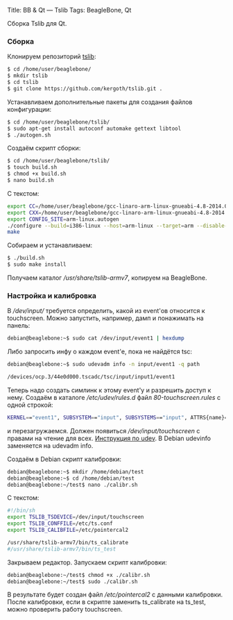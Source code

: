 Title: BB & Qt — Tslib
Tags: BeagleBone, Qt

Сборка Tslib для Qt.
<!-- more -->

### Сборка

Клонируем репозиторий [tslib](https://github.com/kergoth/tslib):
```bash
$ cd /home/user/beaglebone/
$ mkdir tslib
$ cd tslib
$ git clone https://github.com/kergoth/tslib.git .
```

Устанавливаем дополнительные пакеты для создания файлов конфигурации:
```bash
$ cd /home/user/beaglebone/tslib/
$ sudo apt-get install autoconf automake gettext libtool
$ ./autogen.sh
```

Создаём скрипт сборки:
```bash
$ cd /home/user/beaglebone/tslib/
$ touch build.sh
$ chmod +x build.sh
$ nano build.sh
```

С текстом:
```bash
export CC=/home/user/beaglebone/gcc-linaro-arm-linux-gnueabi-4.8-2014.03_linux/bin/arm-linux-gnueabihf-gcc
export CXX=/home/user/beaglebone/gcc-linaro-arm-linux-gnueabi-4.8-2014.03_linux/bin/arm-linux-gnueabihf-g++
export CONFIG_SITE=arm-linux.autogen
./configure --build=i386-linux --host=arm-linux --target=arm --disable-inputapi --prefix=/usr/share/tslib-armv7
make
```

Собираем и устанавливаем:
```bash
$ ./build.sh
$ sudo make install
```

Получаем каталог <i>/usr/share/tslib-armv7</i>, копируем на BeagleBone.

### Настройка и калибровка
В <i>/dev/input/</i> требуется определить, какой из event'ов относится к touchscreen.
Можно запустить, например, дамп и понажимать на панель:
```bash
debian@beaglebone:~$ sudo cat /dev/input/event1 | hexdump
```
Либо запросить инфу о каждом event'е, пока не найдётся tsc:
```bash
debian@beaglebone:~$ sudo udevadm info -n input/event1 -q path

/devices/ocp.3/44e0d000.tscadc/tsc/input/input1/event1
```

Теперь надо создать симлинк к этому event'у и разрешить доступ к нему.
Создаём в каталоге <i>/etc/udev/rules.d</i> файл <i>80-touchscreen.rules</i> с одной строкой:
```bash
KERNEL=="event1", SUBSYSTEM=="input", SUBSYSTEMS=="input", ATTRS{name}=="ti-tsc", SYMLINK+="input/touchscreen", MODE="0644"
```
и перезагружаемся. Должен появиться <i>/dev/input/touchscreen</i> с правами на чтение для всех.
<a href="http://rus-linux.net/lib.php?name=/MyLDP/sys-conf/udev.html">Инструкция по udev</a>. В Debian udevinfo заменяется на udevadm info.

Создаём в Debian скрипт калибровки:
```bash
debian@beaglebone:~$ mkdir /home/debian/test
debian@beaglebone:~$ cd /home/debian/test
debian@beaglebone:~/test$ nano ./calibr.sh
```
С текстом:
```bash
#!/bin/sh
export TSLIB_TSDEVICE=/dev/input/touchscreen
export TSLIB_CONFFILE=/etc/ts.conf
export TSLIB_CALIBFILE=/etc/pointercal2

/usr/share/tslib-armv7/bin/ts_calibrate
#/usr/share/tslib-armv7/bin/ts_test
```
Закрываем редактор. Запускаем скрипт калибровки:
```bash
debian@beaglebone:~/test$ chmod +x ./calibr.sh
debian@beaglebone:~/test$ sudo ./calibr.sh
```
В результате будет создан файл <i>/etc/pointercal2</i> с данными калибровки.
После калибровки, если в скрипте заменить ts_calibrate на ts_test, можно проверить работу touchscreen.